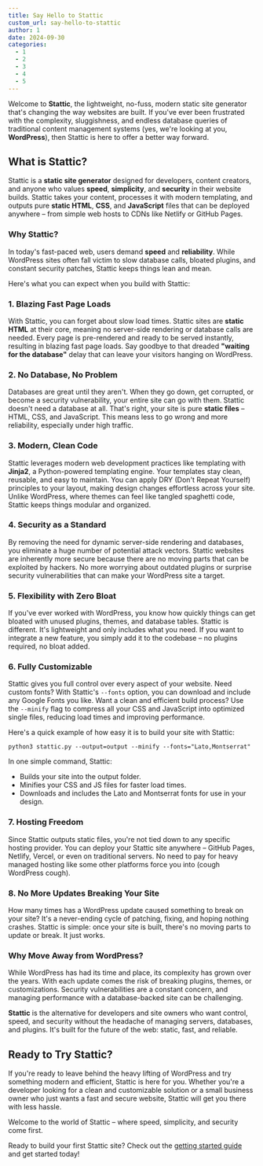 ```yaml
---
title: Say Hello to Stattic
custom_url: say-hello-to-stattic
author: 1
date: 2024-09-30
categories:
  - 1
  - 2
  - 3
  - 4
  - 5
---
```


Welcome to **Stattic**, the lightweight, no-fuss, modern static site generator that's changing the way websites are built. If you've ever been frustrated with the complexity, sluggishness, and endless database queries of traditional content management systems (yes, we're looking at you, **WordPress**), then Stattic is here to offer a better way forward.

## What is Stattic?

Stattic is a **static site generator** designed for developers, content creators, and anyone who values **speed**, **simplicity**, and **security** in their website builds. Stattic takes your content, processes it with modern templating, and outputs pure **static HTML**, **CSS**, and **JavaScript** files that can be deployed anywhere – from simple web hosts to CDNs like Netlify or GitHub Pages.

### Why Stattic?

In today's fast-paced web, users demand **speed** and **reliability**. While WordPress sites often fall victim to slow database calls, bloated plugins, and constant security patches, Stattic keeps things lean and mean.

Here's what you can expect when you build with Stattic:

### 1. **Blazing Fast Page Loads**

With Stattic, you can forget about slow load times. Stattic sites are **static HTML** at their core, meaning no server-side rendering or database calls are needed. Every page is pre-rendered and ready to be served instantly, resulting in blazing fast page loads. Say goodbye to that dreaded **"waiting for the database"** delay that can leave your visitors hanging on WordPress.

### 2. **No Database, No Problem**

Databases are great until they aren't. When they go down, get corrupted, or become a security vulnerability, your entire site can go with them. Stattic doesn't need a database at all. That's right, your site is pure **static files** – HTML, CSS, and JavaScript. This means less to go wrong and more reliability, especially under high traffic.

### 3. **Modern, Clean Code**

Stattic leverages modern web development practices like templating with **Jinja2**, a Python-powered templating engine. Your templates stay clean, reusable, and easy to maintain. You can apply DRY (Don't Repeat Yourself) principles to your layout, making design changes effortless across your site. Unlike WordPress, where themes can feel like tangled spaghetti code, Stattic keeps things modular and organized.

### 4. **Security as a Standard**

By removing the need for dynamic server-side rendering and databases, you eliminate a huge number of potential attack vectors. Stattic websites are inherently more secure because there are no moving parts that can be exploited by hackers. No more worrying about outdated plugins or surprise security vulnerabilities that can make your WordPress site a target.

### 5. **Flexibility with Zero Bloat**

If you've ever worked with WordPress, you know how quickly things can get bloated with unused plugins, themes, and database tables. Stattic is different. It's lightweight and only includes what you need. If you want to integrate a new feature, you simply add it to the codebase – no plugins required, no bloat added.

### 6. **Fully Customizable**

Stattic gives you full control over every aspect of your website. Need custom fonts? With Stattic's `--fonts` option, you can download and include any Google Fonts you like. Want a clean and efficient build process? Use the `--minify` flag to compress all your CSS and JavaScript into optimized single files, reducing load times and improving performance.

Here's a quick example of how easy it is to build your site with Stattic:

```
python3 stattic.py --output=output --minify --fonts="Lato,Montserrat"
```

In one simple command, Stattic:

* Builds your site into the output folder.
* Minifies your CSS and JS files for faster load times.
* Downloads and includes the Lato and Montserrat fonts for use in your design.

### 7. Hosting Freedom

Since Stattic outputs static files, you're not tied down to any specific hosting provider. You can deploy your Stattic site anywhere – GitHub Pages, Netlify, Vercel, or even on traditional servers. No need to pay for heavy managed hosting like some other platforms force you into (cough WordPress cough).

### 8. No More Updates Breaking Your Site

How many times has a WordPress update caused something to break on your site? It's a never-ending cycle of patching, fixing, and hoping nothing crashes. Stattic is simple: once your site is built, there's no moving parts to update or break. It just works.

### Why Move Away from WordPress?

While WordPress has had its time and place, its complexity has grown over the years. With each update comes the risk of breaking plugins, themes, or customizations. Security vulnerabilities are a constant concern, and managing performance with a database-backed site can be challenging.

**Stattic** is the alternative for developers and site owners who want control, speed, and security without the headache of managing servers, databases, and plugins. It's built for the future of the web: static, fast, and reliable.

## Ready to Try Stattic?

If you're ready to leave behind the heavy lifting of WordPress and try something modern and efficient, Stattic is here for you. Whether you're a developer looking for a clean and customizable solution or a small business owner who just wants a fast and secure website, Stattic will get you there with less hassle.

Welcome to the world of Stattic – where speed, simplicity, and security come first.

Ready to build your first Stattic site? Check out the [getting started guide](/customizing-stattic) and get started today!
